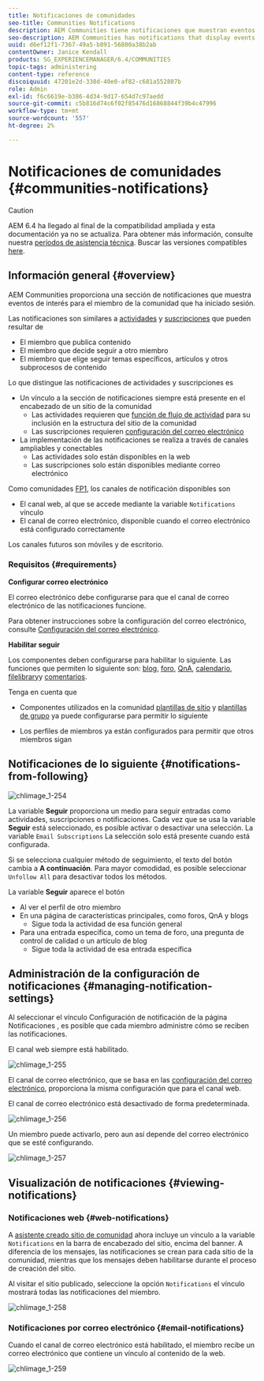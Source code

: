 ```yaml
---
title: Notificaciones de comunidades
seo-title: Communities Notifications
description: AEM Communities tiene notificaciones que muestran eventos de interés para el miembro de la comunidad que ha iniciado sesión
seo-description: AEM Communities has notifications that display events of interest to the signed-in community member
uuid: d6ef12f1-7367-49a5-b891-56800a38b2ab
contentOwner: Janice Kendall
products: SG_EXPERIENCEMANAGER/6.4/COMMUNITIES
topic-tags: administering
content-type: reference
discoiquuid: 47201e2d-338d-40e0-af82-c681a552807b
role: Admin
exl-id: f6c6619e-b386-4d34-9d17-654d7c97aedd
source-git-commit: c5b816d74c6f02f85476d16868844f39b4c47996
workflow-type: tm+mt
source-wordcount: '557'
ht-degree: 2%

---
```


# Notificaciones de comunidades {#communities-notifications}

>[!CAUTION]
>
>AEM 6.4 ha llegado al final de la compatibilidad ampliada y esta documentación ya no se actualiza. Para obtener más información, consulte nuestra [períodos de asistencia técnica](https://helpx.adobe.com/es/support/programs/eol-matrix.html). Buscar las versiones compatibles [here](https://experienceleague.adobe.com/docs/).

## Información general {#overview}

AEM Communities proporciona una sección de notificaciones que muestra eventos de interés para el miembro de la comunidad que ha iniciado sesión.

Las notificaciones son similares a [actividades](essentials-activities.md) y [suscripciones](subscriptions.md) que pueden resultar de

* El miembro que publica contenido
* El miembro que decide seguir a otro miembro
* El miembro que elige seguir temas específicos, artículos y otros subprocesos de contenido

Lo que distingue las notificaciones de actividades y suscripciones es

* Un vínculo a la sección de notificaciones siempre está presente en el encabezado de un sitio de la comunidad
   * Las actividades requieren que [función de flujo de actividad](functions.md#activity-stream-function) para su inclusión en la estructura del sitio de la comunidad
   * Las suscripciones requieren [configuración del correo electrónico](email.md)
* La implementación de las notificaciones se realiza a través de canales ampliables y conectables
   * Las actividades solo están disponibles en la web
   * Las suscripciones solo están disponibles mediante correo electrónico

Como comunidades [FP1](deploy-communities.md#latestfeaturepack), los canales de notificación disponibles son

* El canal web, al que se accede mediante la variable `Notifications` vínculo
* El canal de correo electrónico, disponible cuando el correo electrónico está configurado correctamente

Los canales futuros son móviles y de escritorio.

### Requisitos  {#requirements}

**Configurar correo electrónico**

El correo electrónico debe configurarse para que el canal de correo electrónico de las notificaciones funcione.

Para obtener instrucciones sobre la configuración del correo electrónico, consulte [Configuración del correo electrónico](analytics.md).

**Habilitar seguir**

Los componentes deben configurarse para habilitar lo siguiente. Las funciones que permiten lo siguiente son: [blog](blog-feature.md), [foro](forum.md), [QnA](working-with-qna.md), [calendario](calendar.md), [filelibrary](file-library.md)y [comentarios](comments.md).

Tenga en cuenta que

* Componentes utilizados en la comunidad [plantillas de sitio](sites.md) y [plantillas de grupo](tools-groups.md) ya puede configurarse para permitir lo siguiente

* Los perfiles de miembros ya están configurados para permitir que otros miembros sigan

## Notificaciones de lo siguiente {#notifications-from-following}

![chlimage_1-254](assets/chlimage_1-254.png)

La variable **Seguir** proporciona un medio para seguir entradas como actividades, suscripciones o notificaciones. Cada vez que se usa la variable **Seguir** está seleccionado, es posible activar o desactivar una selección. La variable `Email Subscriptions` La selección solo está presente cuando está configurada.

Si se selecciona cualquier método de seguimiento, el texto del botón cambia a **A continuación**. Para mayor comodidad, es posible seleccionar `Unfollow All` para desactivar todos los métodos.

La variable **Seguir** aparece el botón

* Al ver el perfil de otro miembro
* En una página de características principales, como foros, QnA y blogs
   * Sigue toda la actividad de esa función general
* Para una entrada específica, como un tema de foro, una pregunta de control de calidad o un artículo de blog
   * Sigue toda la actividad de esa entrada específica

## Administración de la configuración de notificaciones {#managing-notification-settings}

Al seleccionar el vínculo Configuración de notificación de la página Notificaciones , es posible que cada miembro administre cómo se reciben las notificaciones.

El canal web siempre está habilitado.

![chlimage_1-255](assets/chlimage_1-255.png)

El canal de correo electrónico, que se basa en las [configuración del correo electrónico](email.md), proporciona la misma configuración que para el canal web.

El canal de correo electrónico está desactivado de forma predeterminada.

![chlimage_1-256](assets/chlimage_1-256.png)

Un miembro puede activarlo, pero aun así depende del correo electrónico que se esté configurando.

![chlimage_1-257](assets/chlimage_1-257.png)

## Visualización de notificaciones  {#viewing-notifications}

### Notificaciones web {#web-notifications}

A [asistente creado sitio de comunidad](sites-console.md) ahora incluye un vínculo a la variable `Notifications` en la barra de encabezado del sitio, encima del banner. A diferencia de los mensajes, las notificaciones se crean para cada sitio de la comunidad, mientras que los mensajes deben habilitarse durante el proceso de creación del sitio.

Al visitar el sitio publicado, seleccione la opción `Notifications` el vínculo mostrará todas las notificaciones del miembro.

![chlimage_1-258](assets/chlimage_1-258.png)

### Notificaciones por correo electrónico {#email-notifications}

Cuando el canal de correo electrónico está habilitado, el miembro recibe un correo electrónico que contiene un vínculo al contenido de la web.

![chlimage_1-259](assets/chlimage_1-259.png)
